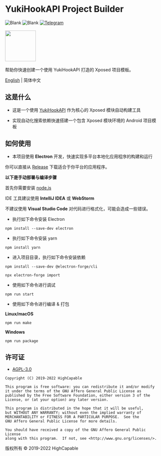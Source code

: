 # YukiHookAPI Project Builder

![Blank](https://img.shields.io/badge/license-AGPL3.0-blue)
![Blank](https://img.shields.io/badge/version-v1.0.2-green)
[![Telegram](https://img.shields.io/badge/Follow-Telegram-blue.svg?logo=telegram)](https://t.me/YukiHookAPI)
<br/><br/>
<img src="https://github.com/fankes/YuKiHookAPI/blob/master/img-src/icon.png?raw=true" width = "100" height = "100"/>
<br/>
<br/>
帮助你快速创建一个使用 YukiHookAPI 打造的 Xposed 项目模板。
<br/>

[English](https://github.com/fankes/YukiHookAPI-ProjectBuilder/blob/master/README.md) | 简体中文

## 这是什么

- 这是一个使用 [YukiHookAPI](https://github.com/fankes/YukiHookAPI) 作为核心的 Xposed 模块自动构建工具

- 实现自动化搜索依赖快速搭建一个包含 Xposed 模块环境的 Android 项目模板

## 如何使用

- 本项目使用 **Electron** 开发，快速实现多平台本地化应用程序的构建和运行

你可以直接从 [Release](https://github.com/fankes/YukiHookAPI-ProjectBuilder/releases) 下载适合于你平台的应用程序。

**以下是手动部署与编译步骤**

首先你需要安装 [node.js](https://nodejs.org/zh-cn/)

IDE 工具建议使用 **IntelliJ IDEA** 或 **WebStorm**

不建议使用 **Visual Studio Code** 对代码进行格式化，可能会造成一些错误。

- 执行如下命令安装 Electron

```
npm install --save-dev electron
```

- 执行如下命令安装 yarn

```
npm install yarn
```

- 进入项目目录，执行如下命令安装依赖

```
npm install --save-dev @electron-forge/cli
```

```
npx electron-forge import
```

- 使用如下命令进行调试

```
npm run start
```

- 使用如下命令进行编译 & 打包

**Linux/macOS**

```
npm run make
```

**Windows**

```
npm run package
```

## 许可证

- [AGPL-3.0](https://www.gnu.org/licenses/agpl-3.0.html)

```
Copyright (C) 2019-2022 HighCapable

This program is free software: you can redistribute it and/or modify
it under the terms of the GNU Affero General Public License as
published by the Free Software Foundation, either version 3 of the
License, or (at your option) any later version.

This program is distributed in the hope that it will be useful,
but WITHOUT ANY WARRANTY; without even the implied warranty of
MERCHANTABILITY or FITNESS FOR A PARTICULAR PURPOSE.  See the
GNU Affero General Public License for more details.

You should have received a copy of the GNU Affero General Public License
along with this program.  If not, see <http://www.gnu.org/licenses/>.
```

版权所有 © 2019-2022 HighCapable